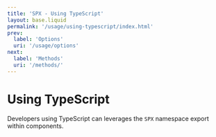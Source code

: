 ```yaml
---
title: 'SPX - Using TypeScript'
layout: base.liquid
permalink: '/usage/using-typescript/index.html'
prev:
  label: 'Options'
  uri: '/usage/options'
next:
  label: 'Methods'
  uri: '/methods/'
---
```


# Using TypeScript

Developers using TypeScript can leverages the `SPX` namespace export within components.
